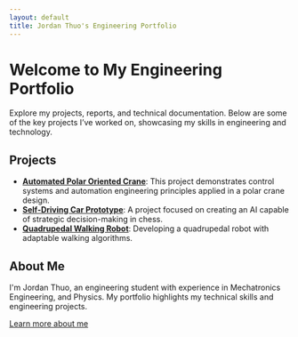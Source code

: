 ```yaml
---
layout: default
title: Jordan Thuo's Engineering Portfolio
---
```


# Welcome to My Engineering Portfolio

Explore my projects, reports, and technical documentation. Below are some of the key projects I’ve worked on, showcasing my skills in engineering and technology.

## Projects

- **[Automated Polar Oriented Crane](https://1drv.ms/b/s!AttY_GggSpWxgaNuUjbsCmmlIma3yQ?e=olPPTb)**: This project demonstrates control systems and automation engineering principles applied in a polar crane design.
- **[Self-Driving Car Prototype](https://1drv.ms/b/s!AttY_GggSpWxgaxw8szj7eTHjYpSGA?e=j829kr)**: A project focused on creating an AI capable of strategic decision-making in chess.
- **[Quadrupedal Walking Robot](https://1drv.ms/b/s!AttY_GggSpWxgaxvMDO9JarKkVoOSQ?e=OxaAEk)**: Developing a quadrupedal robot with adaptable walking algorithms.

## About Me

I'm Jordan Thuo, an engineering student with experience in Mechatronics Engineering, and Physics. My portfolio highlights my technical skills and engineering projects.

[Learn more about me](readme.md)
